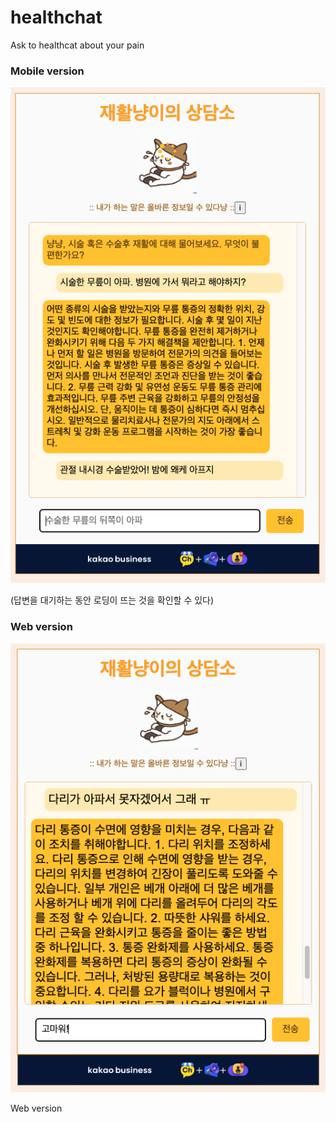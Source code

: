 # healthchat
Ask to healthcat about your pain

### Mobile version

![](docImage/mobileVersion.png)

(답변을 대기하는 동안 로딩이 뜨는 것을 확인할 수 있다)

### Web version

![](docImage/webVersion.png)

Web version
